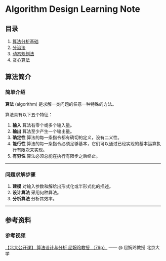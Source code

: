 # Algorithm Design Learning Note

## 目录

1. [算法分析基础](index/algorithm-analysis-basic.md)
2. [分治法](index/divideConquer.md)
3. [动态规划法](index/dynamic.md)
4. [贪心算法](index/greedy.md)

## 算法简介

### 简单介绍

**算法** (algorithm) 是求解一类问题的任意一种特殊的方法。

算法具有以下五个特征：

1. **输入** 算法有零个或多个输入量。
2. **输出** 算法至少产生一个输出量。
3. **确定性** 算法的每一条指令都有确切的定义，没有二义性。
4. **能行性** 算法的每一条指令必须足够基本，它们可以通过已经实现的基本运算执行有限次来实现。
5. **有穷性** 算法必须总能在执行有限步之后终止。

---

### 问题求解步骤

1. **建模** 对输入参数和解给出形式化或半形式化的描述。
2. **设计算法** 采用何种算法。
3. **分析算法** 分析其效率。

---

## 参考资料

### 参考视频

[【北大公开课】 算法设计与分析 屈婉玲教授 （76p）](https://www.bilibili.com/video/BV1Ls411W7PB) —— @ 屈婉玲教授 北京大学
